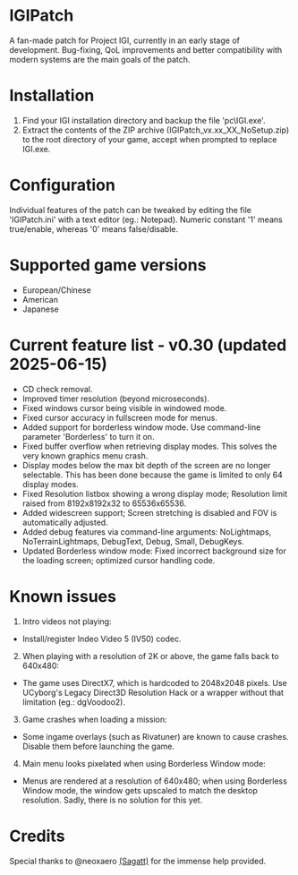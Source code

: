# IGIPatch
A fan-made patch for Project IGI, currently in an early stage of development. Bug-fixing, QoL improvements and better compatibility with modern systems are the main goals of the patch.

# Installation
1. Find your IGI installation directory and backup the file 'pc\IGI.exe'.
2. Extract the contents of the ZIP archive (IGIPatch_vx.xx_XX_NoSetup.zip) to the root directory of your game, accept when prompted to replace IGI.exe.

# Configuration
Individual features of the patch can be tweaked by editing the file 'IGIPatch.ini' with a text editor (eg.: Notepad). Numeric constant '1' means true/enable, whereas '0' means false/disable.

# Supported game versions
- European/Chinese
- American
- Japanese

# Current feature list - v0.30 (updated 2025-06-15)
- CD check removal.
- Improved timer resolution (beyond microseconds).
- Fixed windows cursor being visible in windowed mode.
- Fixed cursor accuracy in fullscreen mode for menus.
- Added support for borderless window mode. Use command-line parameter 'Borderless' to turn it on.
- Fixed buffer overflow when retrieving display modes. This solves the very known graphics menu crash.
- Display modes below the max bit depth of the screen are no longer selectable. This has been done because the game is limited to only 64 display modes.
- Fixed Resolution listbox showing a wrong display mode; Resolution limit raised from 8192x8192x32 to 65536x65536.
- Added widescreen support; Screen stretching is disabled and FOV is automatically adjusted.
- Added debug features via command-line arguments: NoLightmaps, NoTerrainLightmaps, DebugText, Debug, Small, DebugKeys.
- Updated Borderless window mode:  Fixed incorrect background size for the loading screen; optimized cursor handling code.

# Known issues
1. Intro videos not playing:
- Install/register Indeo Video 5 (IV50) codec.
2. When playing with a resolution of 2K or above, the game falls back to 640x480:
- The game uses DirectX7, which is hardcoded to 2048x2048 pixels. Use UCyborg's Legacy Direct3D Resolution Hack or a wrapper without that limitation (eg.: dgVoodoo2).
3. Game crashes when loading a mission:
- Some ingame overlays (such as Rivatuner) are known to cause crashes. Disable them before launching the game.
4. Main menu looks pixelated when using Borderless Window mode:
- Menus are rendered at a resolution of 640x480; when using Borderless Window mode, the window gets upscaled to match the desktop resolution. Sadly, there is no solution for this yet.

# Credits
Special thanks to @neoxaero [(Sagatt)](https://github.com/Sagatt) for the immense help provided.
